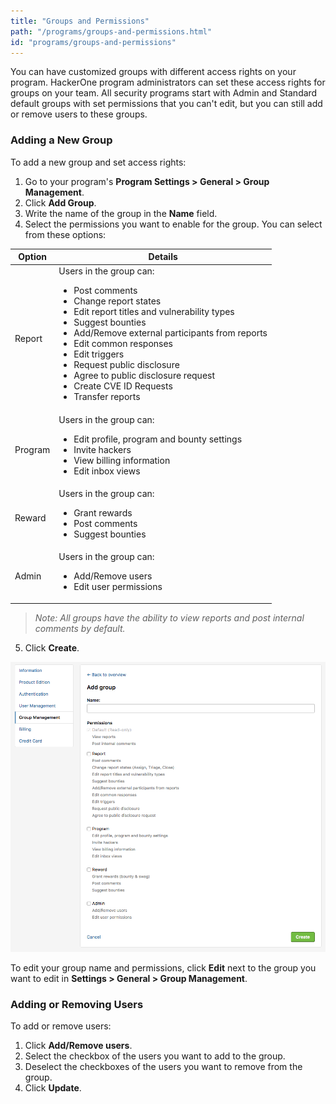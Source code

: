 ```yaml
---
title: "Groups and Permissions"
path: "/programs/groups-and-permissions.html"
id: "programs/groups-and-permissions"
---
```


You can have customized groups with different access rights on your program. HackerOne program administrators can set these access rights for groups on your team. All security programs start with Admin and Standard default groups with set permissions that you can't edit, but you can still add or remove users to these groups.

### Adding a New Group
To add a new group and set access rights:
1. Go to your program's **Program Settings > General > Group Management**.
2. Click **Add Group**.
3. Write the name of the group in the **Name** field.
4. Select the permissions you want to enable for the group. You can select from these options:

Option | Details
------ | ------
Report | Users in the group can: <ul><li>Post comments</li><li>Change report states</li><li>Edit report titles and vulnerability types</li><li>Suggest bounties</li><li>Add/Remove external participants from reports</li><li>Edit common responses</li><li>Edit triggers</li><li>Request public disclosure</li><li>Agree to public disclosure request</li><li>Create CVE ID Requests</li><li>Transfer reports</li>
Program | Users in the group can: <ul><li>Edit profile, program and bounty settings</li><li>Invite hackers</li><li>View billing information</li><li>Edit inbox views</li>
Reward | Users in the group can: <ul><li>Grant rewards</li><li>Post comments</li><li>Suggest bounties</li>
Admin | Users in the group can: <ul><li>Add/Remove users</li><li>Edit user permissions</li>

><i>Note: All groups have the ability to view reports and post internal comments by default.</i>

5. Click **Create**.

![user group](./images/user-group.png)

To edit your group name and permissions, click **Edit** next to the group you want to edit in **Settings > General > Group Management**.

### Adding or Removing Users
To add or remove users:
1. Click **Add/Remove users**.
2. Select the checkbox of the users you want to add to the group.
3. Deselect the checkboxes of the users you want to remove from the group.
3. Click **Update**.  
